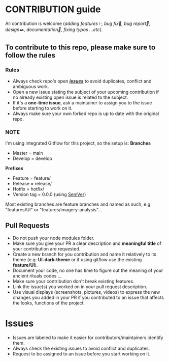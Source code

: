 # CONTRIBUTION guide

All contribution is welcome (_adding features✨, bug fix🔧, bug report🐛, design✒️, documentation📝, fixing typos ...etc_).

## To contribute to this repo, please make sure to follow the rules

### Rules

- Always check repo's open ***[issues](issues)*** to avoid duplicates, conflict and ambiguous work.
- Open a new issue stating the subject of your upcoming contribution if no already existing open issue is related to the subject.
- If it's a **one-time issue**, ask a maintainer to assign you to the issue before starting to work on it.
- Always make sure your own forked repo is up to date with the original repo.

### NOTE

I'm using integrated Gitflow for this project, so the setup is:
**Branches**

- Master = main
- Develop = develop

**Prefixes**

- Feature = feature/
- Release = release/
- Hotfix = hotfix/
- Version tag = 0.0.0 (using [SemVer](https://semver.org/))

Most existing branches are feature branches and named as such, e.g: "features/UI" or "features/imagery-analysis"...

## Pull Requests

- Do not push your node modules folder.
- Make sure you give your PR a clear description and **meaningful title** of your contribution are requested.
- Create a new branch for you contribution and name it relatively to its theme (e.g: **UI-dark-theme** or if using gitflow use the existing **feature/UI**).
- Document your code, no one has time to figure out the meaning of your ancient rituals codes ...
- Make sure your contribution don't break existing features.
- Link the issue(s) you worked on in your pull request description.
- Use visual displays (screenshots, pictures, videos) to express the new changes you added in your PR if you contributed to an issue that affects the looks, functions of the project.

# Issues

- Issues are labeled to make it easier for contributors/maintainers identify them.
- Always check the existing issues to avoid conflict and duplicates.
- Request to be assigned to an issue before you start working on it.
